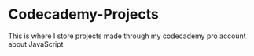 # Codecademy-Projects
This is where I store projects made through my codecademy pro account about JavaScript
